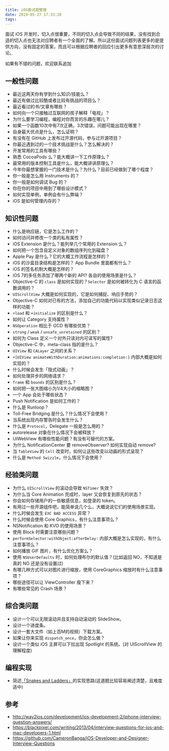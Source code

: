 ```yaml
---
title: iOS面试题整理
date: 2019-05-27 17:33:20
tags:
---
```

面试 iOS 开发时，切入点很重要，不同的切入点会导致不同的结果，没有找到合适的切入点也无法对应聘者有一个全面的了解。所以这份面试问题列表更多的是提供方向，没有固定的答案，而且可以根据应聘者的回应引出更多有意思深层次的讨论。

如果有不错的问题，欢迎联系追加

## 一般性问题
* 最近这两天你有学到什么知识/技能么？
* 最近有做过比较酷或者比较有挑战的项目么？
* 最近看过的书/文章有哪些？
* 如何向一个只接触过互联网的孩子解释「电视」？
* 为什么要学习编程，编程对你而言的乐趣在哪儿？
* 如果一个函数10次中有7次正确，3次错误，问题可能出现在哪里？
* 自身最大优点是什么，怎么证明？
* 有没有在 GitHub 上发布过开源代码，参与过开源项目？
* 你最近遇到过的一个技术挑战是什么？怎么解决的？
* 开发常用的工具有哪些？
* 熟悉 CocoaPods 么？能大概讲一下工作原理么？
* 最常用的版本控制工具是什么，能大概讲讲原理么？
* 今年你最想掌握的一门技术是什么？为什么？目前已经做到了哪个程度？
* 你一般是怎么用 Instruments 的？
* 你一般是如何调试 Bug 的？
* 你在你的项目中用到了哪些设计模式？
* 如何实现单例，单例会有什么弊端？
* iOS 是如何管理内存的？

## 知识性问题
* 什么是响应链，它是怎么工作的？
* 如何访问并修改一个类的私有属性？
* iOS Extension 是什么？能列举几个常用的 Extension 么？
* 如何把一个包含自定义对象的数组序列化到磁盘？
* Apple Pay 是什么？它的大概工作流程是怎样的？
* iOS 的沙盒目录结构是怎样的？ App Bundle 里面都有什么？
* iOS 的签名机制大概是怎样的？
* iOS 7的多任务添加了哪两个新的 API? 各自的使用场景是什么？
* Objective-C 的 `class` 是如何实现的？`Selector` 是如何被转化为 C 语言的函数调用的？
* `UIScrollView` 大概是如何实现的，它是如何捕捉、响应手势的？
* Objective-C 如何对已有的方法，添加自己的功能代码以实现类似记录日志这样的功能？
* `+load` 和 `+initialize` 的区别是什么？
* 如何让 Category 支持属性？
* `NSOperation` 相比于 GCD 有哪些优势？
* `strong` / `weak` / `unsafe_unretained` 的区别？
* 如何为 Class 定义一个对外只读对内可读写的属性?
* Objective-C 中，meta-class 指的是什么？
* `UIView` 和 `CALayer` 之间的关系？
* `+[UIView animateWithDuration:animations:completion:]` 内部大概是如何实现的？
* 什么时候会发生「隐式动画」？
* 如何处理异步的网络请求？
* `frame` 和 `bounds` 的区别是什么？
* 如何把一张大图缩小为1/4大小的缩略图？
* 一个 App 会处于哪些状态？
* Push Notification 是如何工作的？
* 什么是 Runloop？
* Toll-Free Bridging 是什么？什么情况下会使用？
* 当系统出现内存警告时会发生什么？
* 什么是 `Protocol`，Delegate 一般是怎么用的？
* autorelease 对象在什么情况下会被释放？
* UIWebView 有哪些性能问题？有没有可替代的方案。
* 为什么 NotificationCenter 要 removeObserver? 如何实现自动 remove?
* 当 `TableView` 的 `Cell` 改变时，如何让这些改变以动画的形式呈现？
* 什么是 `Method Swizzle`，什么情况下会使用？

## 经验类问题
* 为什么 `UIScrollView` 的滚动会导致 `NSTimer` 失效？
* 为什么当 Core Animation 完成时，layer 又会恢复到原先的状态？
* 你会如何存储用户的一些敏感信息，如登录的 token。
* 有用过一些开源组件吧，能简单说几个么，大概说说它们的使用场景实现。
* 什么时候会发生 `EXC BAD ACCESS` 异常？
* 什么时候会使用 Core Graphics，有什么注意事项么？
* NSNotification 和 KVO 的使用场景？
* 使用 Block 时需要注意哪些问题？
* `performSelector:withObject:afterDelay:` 内部大概是怎么实现的，有什么注意事项么？
* 如何播放 GIF 图片，有什么优化方案么？
* 使用 `NSUserDefaults` 时，如何处理布尔的默认值？(比如返回 NO，不知道是真的 NO 还是没有设置过)
* 有哪几种方式可以对图片进行缩放，使用 CoreGraphics 缩放时有什么注意事项？
* 哪些途径可以让 ViewController 瘦下来？
* 有哪些常见的 Crash 场景？

## 综合类问题
* 设计一个可以无限滚动并且支持自动滚动的 SlideShow。
* 设计一个进度条。
* 设计一套大文件（如上百M的视频）下载方案。
* 如果让你来实现 `dispatch_once`，你会怎么做？
* 设计一个类似 iOS 主屏可以下拉出现 Spotlight 的系统。(对 UIScrollView 的理解程度)

## 编程实现
* 简述[「Snakes and Ladders」](http://en.wikipedia.org/wiki/Snakes_and_Ladders)的实现思路(这道题比较容易阐述清楚，且难度适中)

## 参考

* http://way2ios.com/development/ios-development-2/iphone-interview-question-answers/
* https://blackpixel.com/writing/2013/04/interview-questions-for-ios-and-mac-developers-1.html
* https://github.com/CameronBanga/iOS-Developer-and-Designer-Interview-Questions

